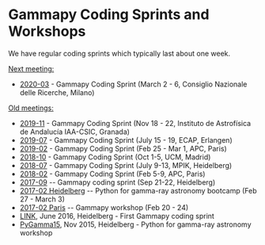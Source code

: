 # Gammapy Coding Sprints and Workshops

We have regular coding sprints which typically last about one week.


[Next meeting:]()
* [2020-03](2020-03-Milano/README.md) - Gammapy Coding Sprint (March 2 - 6,  Consiglio Nazionale delle Ricerche, Milano)

[Old meetings:]()
* [2019-11](2019-11_Granada/README.md) - Gammapy Coding Sprint (Nov 18 - 22,  Instituto de Astrofísica de Andalucía IAA-CSIC, Granada)
* [2019-07](2019-07-Erlangen/README.md) - Gammapy Coding Sprint (July 15 - 19, ECAP, Erlangen)
* [2019-02](2019-02_Paris/README.md) - Gammapy Coding Sprint (Feb 25 - Mar 1, APC, Paris)
* [2018-10](2018-10_Madrid/README.md) - Gammapy Coding Sprint (Oct 1-5, UCM, Madrid)
* [2018-07](2018-07_Heidelberg/README.md) - Gammapy Coding Sprint (July 9-13, MPIK, Heidelberg)
* [2018-02](2018-02_Paris/README.md) - Gammapy Coding Sprint (Feb 5-9, APC, Paris)
* [2017-09](2017-09_Heidelberg.md) -- Gammapy coding sprint (Sep 21-22, Heidelberg)
* [2017-02 Heidelberg](2017-02_Heidelberg.md) -- Python for gamma-ray astronomy bootcamp (Feb 27 - March 3)
* [2017-02 Paris](2017-02_Paris.md) -- Gammapy workshop (Feb 20 - 24)
* [LINK](https://github.com/gammapy/gammapy/wiki/Gammapy-coding-sprint-1), June 2016, Heidelberg - First Gammapy coding sprint
* [PyGamma15](http://gammapy.github.io/PyGamma15/), Nov 2015, Heidelberg - Python for gamma-ray astronomy workshop

